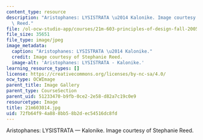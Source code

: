 ```yaml
---
content_type: resource
description: "Aristophanes: LYSISTRATA \u2014 Kalonike. Image courtesy of Stephanie\
  \ Reed."
file: /ol-ocw-studio-app/courses/21m-603-principles-of-design-fall-2005/72fb64f94a888bb58b2dec54516dc8fd_21m603014.jpg
file_size: 35651
file_type: image/jpeg
image_metadata:
  caption: "Aristophanes: LYSISTRATA \u2014 Kalonike."
  credit: Image courtesy of Stephanie Reed.
  image-alt: 'Aristophanes: LYSISTRATA - Kalonike.'
learning_resource_types: []
license: https://creativecommons.org/licenses/by-nc-sa/4.0/
ocw_type: OCWImage
parent_title: Image Gallery
parent_type: CourseSection
parent_uid: 51233470-b9fb-0ce2-2e58-d82a7c19c0e9
resourcetype: Image
title: 21m603014.jpg
uid: 72fb64f9-4a88-8bb5-8b2d-ec54516dc8fd
---
```

Aristophanes: LYSISTRATA — Kalonike. Image courtesy of Stephanie Reed.